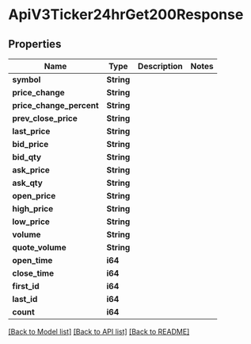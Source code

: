 # ApiV3Ticker24hrGet200Response

## Properties

Name | Type | Description | Notes
------------ | ------------- | ------------- | -------------
**symbol** | **String** |  | 
**price_change** | **String** |  | 
**price_change_percent** | **String** |  | 
**prev_close_price** | **String** |  | 
**last_price** | **String** |  | 
**bid_price** | **String** |  | 
**bid_qty** | **String** |  | 
**ask_price** | **String** |  | 
**ask_qty** | **String** |  | 
**open_price** | **String** |  | 
**high_price** | **String** |  | 
**low_price** | **String** |  | 
**volume** | **String** |  | 
**quote_volume** | **String** |  | 
**open_time** | **i64** |  | 
**close_time** | **i64** |  | 
**first_id** | **i64** |  | 
**last_id** | **i64** |  | 
**count** | **i64** |  | 

[[Back to Model list]](../README.md#documentation-for-models) [[Back to API list]](../README.md#documentation-for-api-endpoints) [[Back to README]](../README.md)


